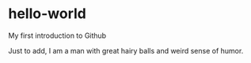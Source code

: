# hello-world
My first introduction to Github

Just to add, I am a man with great hairy balls and weird sense of humor.
